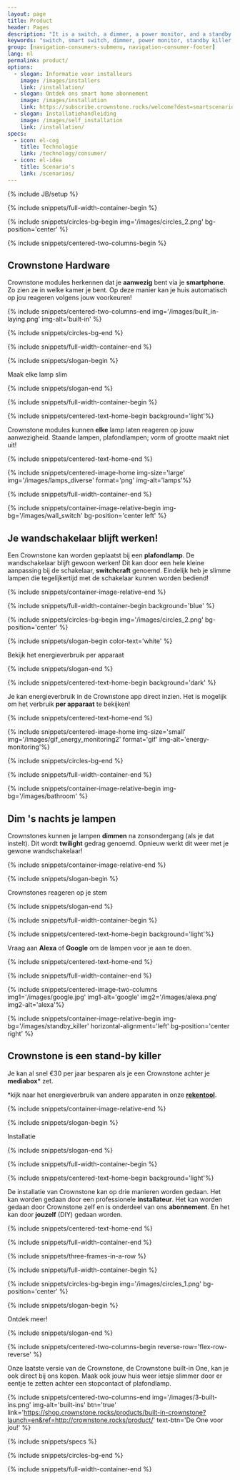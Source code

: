 ```yaml
---
layout: page
title: Product
header: Pages
description: "It is a switch, a dimmer, a power monitor, and a standby killer at once."
keywords: "switch, smart switch, dimmer, power monitor, standby killer, energy savings, home automation"
group: [navigation-consumers-submenu, navigation-consumer-footer]
lang: nl
permalink: product/
options:
  - slogan: Informatie voor installeurs
    image: /images/installers
    link: /installation/
  - slogan: Ontdek ons smart home abonnement
    image: /images/installation
    link: https://subscribe.crownstone.rocks/welcome?dest=smartscenarios&ref=http://crownstone.rocks/product/
  - slogan: Installatiehandleiding
    image: /images/self_installation
    link: /installation/
specs:
  - icon: el-cog
    title: Technologie
    link: /technology/consumer/
  - icon: el-idea
    title: Scenario's
    link: /scenarios/
---
```


{% include JB/setup %}

{% include snippets/full-width-container-begin %}

{% include snippets/circles-bg-begin img='/images/circles_2.png' bg-position='center' %}

{% include snippets/centered-two-columns-begin %}

## Crownstone Hardware

Crownstone modules herkennen dat je **aanwezig** bent via je **smartphone**. Zo zien ze in welke kamer je bent. Op deze manier kan je huis automatisch op jou reageren volgens jouw voorkeuren!

{% include snippets/centered-two-columns-end img='/images/built_in-laying.png' img-alt='built-in' %}

{% include snippets/circles-bg-end %}

{% include snippets/full-width-container-end %}

{% include snippets/slogan-begin %}

Maak elke lamp slim

{% include snippets/slogan-end %}

{% include snippets/full-width-container-begin %}

{% include snippets/centered-text-home-begin background='light'%}

Crownstone modules kunnen **elke** lamp laten reageren op jouw aanwezigheid. 
Staande lampen, plafondlampen; vorm of grootte maakt niet uit!

{% include snippets/centered-text-home-end %}

{% include snippets/centered-image-home img-size='large' img='/images/lamps_diverse' format='png' img-alt='lamps'%}

{% include snippets/full-width-container-end %}


{% include snippets/container-image-relative-begin img-bg='/images/wall_switch' bg-position='center left' %}

## Je wandschakelaar blijft werken!

Een Crownstone kan worden geplaatst bij een **plafondlamp**. De wandschakelaar blijft gewoon werken! Dit kan door een hele kleine aanpassing bij de schakelaar, **switchcraft** genoemd. Eindelijk heb je slimme lampen die tegelijkertijd met de schakelaar kunnen worden bediend!

{% include snippets/container-image-relative-end %}

{% include snippets/full-width-container-begin background='blue' %}

{% include snippets/circles-bg-begin img='/images/circles_2.png' bg-position='center' %}

{% include snippets/slogan-begin color-text='white' %}

Bekijk het energieverbruik per apparaat

{% include snippets/slogan-end %}

{% include snippets/centered-text-home-begin background='dark' %}

Je kan energieverbruik in de Crownstone app direct inzien. Het is mogelijk om het verbruik **per apparaat** te bekijken!

{% include snippets/centered-text-home-end %}

{% include snippets/centered-image-home img-size='small' img='/images/gif_energy_monitoring2' format='gif' img-alt='energy-monitoring'%}

{% include snippets/circles-bg-end %}

{% include snippets/full-width-container-end %}


{% include snippets/container-image-relative-begin img-bg='/images/bathroom' %}

## Dim 's nachts je lampen

Crownstones kunnen je lampen **dimmen** na zonsondergang (als je dat instelt). Dit wordt **twilight** gedrag genoemd. Opnieuw werkt dit weer met je gewone wandschakelaar!

{% include snippets/container-image-relative-end %}

{% include snippets/slogan-begin %}

Crownstones reageren op je stem

{% include snippets/slogan-end %}

{% include snippets/full-width-container-begin %}

{% include snippets/centered-text-home-begin background='light'%}

Vraag aan **Alexa** of **Google** om de lampen voor je aan te doen.

{% include snippets/centered-text-home-end %}

{% include snippets/full-width-container-end %}

{% include snippets/centered-image-two-columns img1='/images/google.jpg' img1-alt='google' img2='/images/alexa.png' img2-alt='alexa'%}


{% include snippets/container-image-relative-begin img-bg='/images/standby_killer' horizontal-alignment='left' bg-position='center right' %}

## Crownstone is een stand-by killer

Je kan al snel €30 per jaar besparen als je een Crownstone achter je **mediabox**\* zet.

*kijk naar het energieverbruik van andere apparaten in onze **[rekentool](https://subscribe.crownstone.rocks/calculator)**.

{% include snippets/container-image-relative-end %}


{% include snippets/slogan-begin %}

Installatie

{% include snippets/slogan-end %}

{% include snippets/full-width-container-begin %}

{% include snippets/centered-text-home-begin background='light'%}

De installatie van Crownstone kan op drie manieren worden gedaan. Het kan worden gedaan door een professionele **installateur**. Het kan worden gedaan door Crownstone zelf en is onderdeel van ons **abonnement**. En het kan door **jouzelf** (DIY) gedaan worden.

{% include snippets/centered-text-home-end %}

{% include snippets/full-width-container-end %}

{% include snippets/three-frames-in-a-row %}


{% include snippets/full-width-container-begin %}

{% include snippets/circles-bg-begin img='/images/circles_1.png' bg-position='center' %}

{% include snippets/slogan-begin %}

Ontdek meer!

{% include snippets/slogan-end %}

{% include snippets/centered-two-columns-begin reverse-row='flex-row-reverse' %}

Onze laatste versie van de Crownstone, de Crownstone built-in One, kan je ook direct bij ons kopen. Maak ook jouw huis weer ietsje slimmer door er eentje te zetten achter een stopcontact of plafondlamp.

{% include snippets/centered-two-columns-end img='/images/3-built-ins.png' img-alt='built-ins' btn='true' link='https://shop.crownstone.rocks/products/built-in-crownstone?launch=en&ref=http://crownstone.rocks/product/' text-btn='De One voor jou!' %}

{% include snippets/specs %}

{% include snippets/circles-bg-end %}

{% include snippets/full-width-container-end %}
